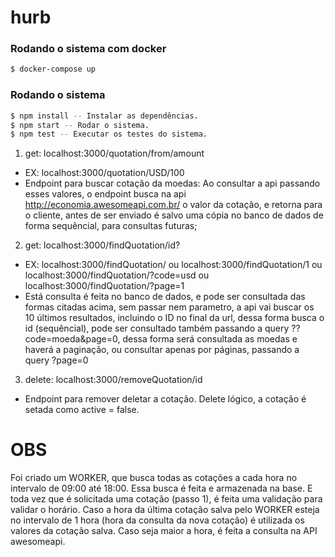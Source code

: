 # hurb


### Rodando o sistema com docker
```sh
$ docker-compose up
```

### Rodando o sistema
```sh
$ npm install -- Instalar as dependências.
$ npm start -- Rodar o sistema.
$ npm test -- Executar os testes do sistema.
```
1. get: localhost:3000/quotation/from/amount 
- EX: localhost:3000/quotation/USD/100
- Endpoint para buscar cotação da moedas: Ao consultar a api passando esses valores, o endpoint busca na api http://economia.awesomeapi.com.br/ o valor da cotação, e retorna para o cliente, antes de ser enviado é salvo uma cópia no banco de dados de forma sequêncial, para consultas futuras;

2. get: localhost:3000/findQuotation/id?
- EX: localhost:3000/findQuotation/ ou localhost:3000/findQuotation/1 ou localhost:3000/findQuotation/?code=usd ou localhost:3000/findQuotation/?page=1
- Está consulta é feita no banco de dados, e pode ser consultada das formas citadas acima, sem passar nem parametro, a api vai buscar os 10 últimos resultados, incluindo o ID no final da url, dessa forma busca o id (sequêncial), pode ser consultado também passando a query ??code=moeda&page=0, dessa forma será consultada as moedas e haverá a paginação, ou consultar apenas por páginas, passando a query ?page=0

3. delete: localhost:3000/removeQuotation/id
- Endpoint para remover deletar a cotação. Delete lógico, a cotação é setada como active = false.

# OBS
Foi criado um WORKER, que busca todas as cotações a cada hora no intervalo de 09:00 até 18:00. Essa busca é feita e armazenada na base. E toda vez que é solicitada uma cotação (passo 1), é feita uma validação para validar o horário. Caso a hora da última cotação salva pelo WORKER esteja no intervalo de 1 hora (hora da consulta da nova cotação) é utilizada os valores da cotação salva. Caso seja maior a hora, é feita a consulta na API awesomeapi. 
